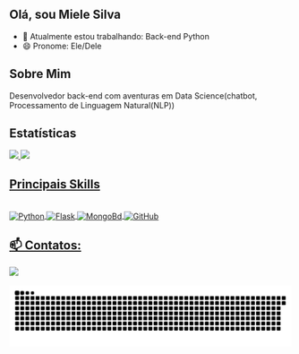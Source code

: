 
## Olá, sou Miele Silva

- 🔭 Atualmente estou trabalhando: Back-end Python
- 😄 Pronome: Ele/Dele

## Sobre Mim

Desenvolvedor back-end com aventuras em Data Science(chatbot, Processamento de Linguagem Natural(NLP))

<!--
**MieleSantos/MieleSantos** is a ✨ _special_ ✨ repository because its `README.md` (this file) appears on your GitHub profile.

Here are some ideas to get you started:


- 🌱 I’m currently learning ...
- 👯 I’m looking to collaborate on ...
- 🤔 I’m looking for help with ... 
- 💬 Ask me about ...


- ⚡ Fun fact: ...
-->

## Estatísticas
 <div>
  <a href="https://github.com/MieleSantos">
  <img height="180em" src="https://github-readme-stats.vercel.app/api?username=MieleSantos&show_icons=true&theme=white&include_all_commits=true&count_private=true"/>
  <img height="180em" src="https://github-readme-stats.vercel.app/api/top-langs/?username=MieleSantos&layout=compact&langs_count=7&theme=white"/>
</div>
 
## Principais Skills
<div style="display: inline_block"><br>
  <img align="center" alt="Python" height="30" width="60" src="https://img.shields.io/badge/Python-3776AB?style=for-the-badge&logo=python&logoColor=white">
  <img align="center" alt="Flask" height="30" width="60" src="https://img.shields.io/badge/Flask-000000?style=for-the-badge&logo=flask&logoColor=white">
  <img align="center" alt="MongoBd" height="30" width="70" src="https://img.shields.io/badge/MongoDB-4EA94B?style=for-the-badge&logo=mongodb&logoColor=white">
  <img align="center" alt="GitHub" height="30" width="60" src="https://img.shields.io/badge/GitHub-100000?style=for-the-badge&logo=github&logoColor=white">
</div>
 
<!-- ## Estudando
<div>

 - Data Science
 - Docker
 - Django
 - Postgresql
 - Spacy(NLP)
 </div> -->
 
## 📫 Contatos:
<div> 
  <a href="https://www.linkedin.com/in/mielesilva" target="_blank"><img src="https://img.shields.io/badge/-LinkedIn-%230077B5?style=for-the-badge&logo=linkedin&logoColor=white" target="_blank"></a>
 
 ![Snake animation](https://github.com/MieleSantos/MieleSantos/blob/output/github-contribution-grid-snake.svg)
 
</div>


